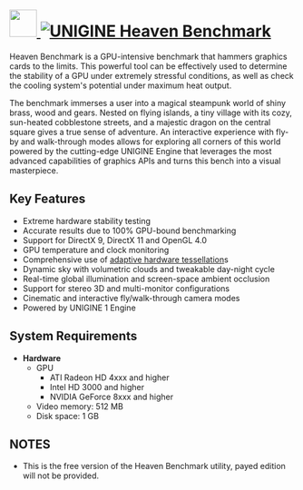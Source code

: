 # [<img src="https://cdn.jsdelivr.net/gh/AdmiringWorm/chocolatey-packages@12f2fa1fd9b1705318dabdd379382e2af702f316/automatic/heaven-benchmark/icons/64x64.png" height="48" width="48" /> ![UNIGINE Heaven Benchmark](https://img.shields.io/chocolatey/v/heaven.svg?label=UNIGINE%20Heaven%20Benchmarks&style=for-the-badge)](https://chocolatey.org/packages/heaven-benchmark)

Heaven Benchmark is a GPU-intensive benchmark that hammers graphics cards to the limits. This powerful tool can be effectively used to determine the stability of a GPU under extremely stressful conditions, as well as check the cooling system's potential under maximum heat output.

The benchmark immerses a user into a magical steampunk world of shiny brass, wood and gears. Nested on flying islands, a tiny village with its cozy, sun-heated cobblestone streets, and a majestic dragon on the central square gives a true sense of adventure. An interactive experience with fly-by and walk-through modes allows for exploring all corners of this world powered by the cutting-edge UNIGINE Engine that leverages the most advanced capabilities of graphics APIs and turns this bench into a visual masterpiece.

## Key Features

- Extreme hardware stability testing
- Accurate results due to 100% GPU-bound benchmarking
- Support for DirectX 9, DirectX 11 and OpenGL 4.0
- GPU temperature and clock monitoring
- Comprehensive use of [adaptive hardware tessellation](https://www.youtube.com/watch?v=bkKtY2G3FbU)s
- Dynamic sky with volumetric clouds and tweakable day-night cycle
- Real-time global illumination and screen-space ambient occlusion
- Support for stereo 3D and multi-monitor configurations
- Cinematic and interactive fly/walk-through camera modes
- Powered by UNIGINE 1 Engine

## System Requirements

- **Hardware**
  - GPU
    - ATI Radeon HD 4xxx and higher
    - Intel HD 3000 and higher
    - NVIDIA GeForce 8xxx and higher
  - Video memory: 512 MB
  - Disk space: 1 GB

## NOTES

- This is the free version of the Heaven Benchmark utility, payed edition will not be provided.
